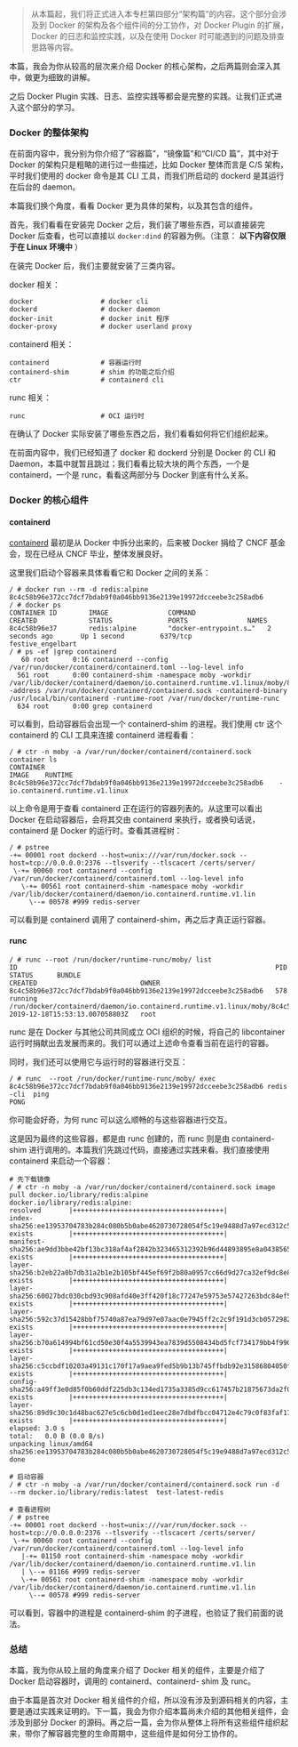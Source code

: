 > 从本篇起，我们将正式进入本专栏第四部分“架构篇”的内容。这个部分会涉及到 Docker 的架构及各个组件间的分工协作，对 Docker Plugin
> 的扩展，Docker 的日志和监控实践，以及在使用 Docker 时可能遇到的问题及排查思路等内容。

本篇，我会为你从较高的层次来介绍 Docker 的核心架构，之后两篇则会深入其中，做更为细致的讲解。

之后 Docker Plugin 实践、日志、监控实践等都会是完整的实践。让我们正式进入这个部分的学习。

### Docker 的整体架构

在前面内容中，我分别为你介绍了“容器篇”，“镜像篇”和“CI/CD 篇”，其中对于 Docker 的架构只是粗略的进行过一些描述，比如 Docker
整体而言是 C/S 架构，平时我们使用的 docker 命令是其 CLI 工具，而我们所启动的 dockerd 是其运行在后台的 daemon。

本篇我们换个角度，看看 Docker 更为具体的架构，以及其包含的组件。

首先，我们看看在安装完 Docker 之后，我们装了哪些东西，可以直接装完 Docker 后查看，也可以直接以 `docker:dind`
的容器为例。（注意： **以下内容仅限于在 Linux 环境中** ）

在装完 Docker 后，我们主要就安装了三类内容。

docker 相关：

    
    
    docker                 # docker cli
    dockerd                # docker daemon
    docker-init            # docker init 程序
    docker-proxy           # docker userland proxy
    

containerd 相关：

    
    
    containerd             # 容器运行时
    containerd-shim        # shim 的功能之后介绍
    ctr                    # containerd cli
    

runc 相关：

    
    
    runc                   # OCI 运行时
    

在确认了 Docker 实际安装了哪些东西之后，我们看看如何将它们组织起来。

在前面内容中，我们已经知道了 docker 和 dockerd 分别是 Docker 的 CLI 和
Daemon，本篇中就暂且跳过；我们看看比较大块的两个东西，一个是 containerd，一个是 runc，看看这两部分与 Docker 到底有什么关系。

### Docker 的核心组件

#### containerd

[containerd](https://github.com/containerd/containerd/) 最初是从 Docker 中拆分出来的，后来被
Docker 捐给了 CNCF 基金会，现在已经从 CNCF 毕业，整体发展良好。

这里我们启动个容器来具体看看它和 Docker 之间的关系：

    
    
    / # docker run --rm -d redis:alpine
    8c4c58b96e372cc7dcf7bdab9f0a046bb9136e2139e19972dcceebe3c258adb6
    / # docker ps
    CONTAINER ID        IMAGE               COMMAND                  CREATED             STATUS              PORTS               NAMES
    8c4c58b96e37        redis:alpine        "docker-entrypoint.s…"   2 seconds ago       Up 1 second         6379/tcp            festive_engelbart
    / # ps -ef |grep containerd
       60 root      0:16 containerd --config /var/run/docker/containerd/containerd.toml --log-level info
      561 root      0:00 containerd-shim -namespace moby -workdir /var/lib/docker/containerd/daemon/io.containerd.runtime.v1.linux/moby/8c4c58b96e372cc7dcf7bdab9f0a046bb9136e2139e19972dcceebe3c258adb6 -address /var/run/docker/containerd/containerd.sock -containerd-binary /usr/local/bin/containerd -runtime-root /var/run/docker/runtime-runc
      634 root      0:00 grep containerd
    

可以看到，启动容器后会出现一个 containerd-shim 的进程。我们使用 ctr 这个 containerd 的 CLI 工具来连接
containerd 进程看看：

    
    
    / # ctr -n moby -a /var/run/docker/containerd/containerd.sock  container ls
    CONTAINER                                                           IMAGE    RUNTIME                           
    8c4c58b96e372cc7dcf7bdab9f0a046bb9136e2139e19972dcceebe3c258adb6    -        io.containerd.runtime.v1.linux
    

以上命令是用于查看 containerd 正在运行的容器列表的。从这里可以看出 Docker 在启动容器后，会将其交由 containerd
来执行，或者换句话说， containerd 是 Docker 的运行时。查看其进程树：

    
    
    / # pstree  
    -+= 00001 root dockerd --host=unix:///var/run/docker.sock --host=tcp://0.0.0.0:2376 --tlsverify --tlscacert /certs/server/
     \-+= 00060 root containerd --config /var/run/docker/containerd/containerd.toml --log-level info 
       \-+= 00561 root containerd-shim -namespace moby -workdir /var/lib/docker/containerd/daemon/io.containerd.runtime.v1.lin
         \--= 00578 #999 redis-server 
    

可以看到是 containerd 调用了 containerd-shim，再之后才真正运行容器。

#### runc

    
    
    / # runc --root /run/docker/runtime-runc/moby/ list
    ID                                                                 PID         STATUS      BUNDLE                                                                                                                               CREATED                          OWNER
    8c4c58b96e372cc7dcf7bdab9f0a046bb9136e2139e19972dcceebe3c258adb6   578         running     /run/docker/containerd/daemon/io.containerd.runtime.v1.linux/moby/8c4c58b96e372cc7dcf7bdab9f0a046bb9136e2139e19972dcceebe3c258adb6   2019-12-18T15:53:13.007058803Z   root
    

runc 是在 Docker 与其他公司共同成立 OCI 组织的时候，将自己的 libcontainer
运行时捐献出去发展而来的。我们可以通过上述命令查看当前在运行的容器。

同时，我们还可以使用它与运行时的容器进行交互：

    
    
    / # runc  --root /run/docker/runtime-runc/moby/ exec 8c4c58b96e372cc7dcf7bdab9f0a046bb9136e2139e19972dcceebe3c258adb6 redis
    -cli  ping 
    PONG
    

你可能会好奇，为何 runc 可以这么顺畅的与这些容器进行交互。

这是因为最终的这些容器，都是由 runc 创建的，而 runc 则是由 containerd-shim
进行调用的。本篇我们先跳过代码，直接通过实践来看。我们直接使用 containerd 来启动一个容器：

    
    
    # 先下载镜像
    / # ctr -n moby -a /var/run/docker/containerd/containerd.sock image pull docker.io/library/redis:alpine
    docker.io/library/redis:alpine:                                                   resolved       |++++++++++++++++++++++++++++++++++++++| 
    index-sha256:ee13953704783b284c080b5b0abe4620730728054f5c19e9488d7a97ecd312c5:    exists         |++++++++++++++++++++++++++++++++++++++| 
    manifest-sha256:ae9dd3bbe42bf13bc318af4af2842b323465312392b96d44893895e8a0438565: exists         |++++++++++++++++++++++++++++++++++++++| 
    layer-sha256:b2eb22a0b7db31a2b1e2b105bf445ef69f2b80a0957cc66d9d27ca32ef9dc8e8:    exists         |++++++++++++++++++++++++++++++++++++++| 
    layer-sha256:60027bdc030cbd93c908afd40e3ff420f18c77247e59753e57427263bdc84ef5:    exists         |++++++++++++++++++++++++++++++++++++++| 
    layer-sha256:592c37d15428bbf75740a87ea79d97e07aac0e7945ff2c2c9f191d3cb0572982:    exists         |++++++++++++++++++++++++++++++++++++++| 
    layer-sha256:b70a614994bf61cd50e30f4a5539943ea7839d5508434bd5fcf734179bb4f990:    exists         |++++++++++++++++++++++++++++++++++++++| 
    layer-sha256:c5ccbdf10203a49131c170f17a9aea9fed5b9b13b745ffbdb92e31586804050f:    exists         |++++++++++++++++++++++++++++++++++++++| 
    config-sha256:a49ff3e0d85f0b60ddf225db3c134ed1735a3385d9cc617457b21875673da2f0:   exists         |++++++++++++++++++++++++++++++++++++++| 
    layer-sha256:89d9c30c1d48bac627e5c6cb0d1ed1eec28e7dbdfbcc04712e4c79c0f83faf17:    exists         |++++++++++++++++++++++++++++++++++++++| 
    elapsed: 3.0 s                                                                    total:   0.0 B (0.0 B/s)                                         
    unpacking linux/amd64 sha256:ee13953704783b284c080b5b0abe4620730728054f5c19e9488d7a97ecd312c5...
    done
    
    # 启动容器
    / # ctr -n moby -a /var/run/docker/containerd/containerd.sock run -d   --rm docker.io/library/redis:latest  test-latest-redis
    
    # 查看进程树
    / # pstree 
    -+= 00001 root dockerd --host=unix:///var/run/docker.sock --host=tcp://0.0.0.0:2376 --tlsverify --tlscacert /certs/server/
     \-+= 00060 root containerd --config /var/run/docker/containerd/containerd.toml --log-level info 
       |-+= 01150 root containerd-shim -namespace moby -workdir /var/lib/docker/containerd/daemon/io.containerd.runtime.v1.lin
       | \--= 01166 #999 redis-server 
       \-+= 00561 root containerd-shim -namespace moby -workdir /var/lib/docker/containerd/daemon/io.containerd.runtime.v1.lin
         \--= 00578 #999 redis-server
    

可以看到，容器中的进程是 containerd-shim 的子进程，也验证了我们前面的说法。

### 总结

本篇，我为你从较上层的角度来介绍了 Docker 相关的组件，主要是介绍了 Docker 启动容器时，调用的 containerd、containerd-
shim 及 runc。

由于本篇是首次对 Docker
相关组件的介绍，所以没有涉及到源码相关的内容，主要是通过实践来证明的。下一篇，我会为你介绍本篇尚未介绍的其他相关组件，会涉及到部分 Docker
的源码。再之后一篇，会为你从整体上将所有这些组件组织起来，带你了解容器完整的生命周期中，这些组件是如何分工协作的。

